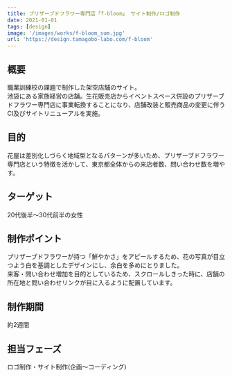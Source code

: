 ```yaml
---
title: プリザーブドフラワー専門店「f-bloom」 サイト制作/ロゴ制作
date: 2021-01-01
tags: [design]
image: '/images/works/f-bloom_sum.jpg'
url: 'https://design.tamagobo-labo.com/f-bloom'
---
```


## 概要

職業訓練校の課題で制作した架空店舗のサイト。  
池袋にある家族経営の店舗。生花販売店からイベントスペース併設のプリザーブドフラワー専門店に事業転換することになり、店舗改装と販売商品の変更に伴うCI及びサイトリニューアルを実施。  

## 目的

花屋は差別化しづらく地域型となるパターンが多いため、プリザーブドフラワー専門店という特徴を活かして、東京都全体からの来店者数、問い合わせ数を増やす。

## ターゲット

20代後半〜30代前半の女性

## 制作ポイント

プリザーブドフラワーが持つ「鮮やかさ」をアピールするため、花の写真が目立つよう白を基調としたデザインにし、余白を多めにとりました。  
来客・問い合わせ増加を目的としているため、スクロールしきった時に、店舗の所在地と問い合わせリンクが目に入るように配置しています。


## 制作期間

約2週間

## 担当フェーズ

ロゴ制作・サイト制作(企画〜コーディング)
